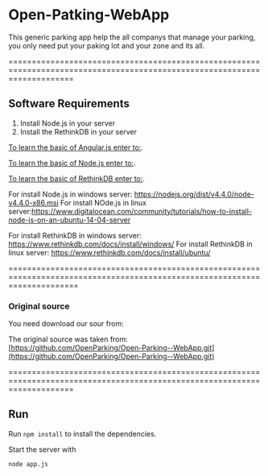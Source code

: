 # Open-Patking-WebApp

This generic parking app help the all companys that manage your parking, you only need put your paking lot and your zone and its all.

==========================================================================================================================

## Software Requirements ##
1. Install Node.js in your server
2. Install the RethinkDB in your server

[To learn the basic of Angular.js enter to:](https://docs.angularjs.org/tutorial).

[To learn the basic of Node.js enter to:](http://www.tutorialspoint.com/nodejs/).

[To learn the basic of RethinkDB enter to:](https://rethinkdb.com/docs/examples/).


For install Node.js in windows server: https://nodejs.org/dist/v4.4.0/node-v4.4.0-x86.msi
For install NOde.js in linux server:https://www.digitalocean.com/community/tutorials/how-to-install-node-js-on-an-ubuntu-14-04-server

For install RethinkDB in windows server: https://www.rethinkdb.com/docs/install/windows/
For install RethinkDB in linux server: https://www.rethinkdb.com/docs/install/ubuntu/

===========================================================================================================================

### Original source ###

You need download our sour from:

The original source was taken from:
[https://github.com/OpenParking/Open-Parking--WebApp.git](https://github.com/OpenParking/Open-Parking--WebApp.git)

==========================================================================================================================

## Run ##

Run `npm install` to install the dependencies.

Start the server with
```
node app.js
```



